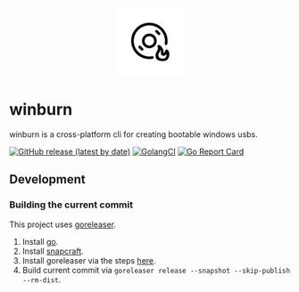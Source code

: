 <p align="center">
<img src="img/logo.svg" width="125" alt="winburn logo">
</p>

# winburn

winburn is a cross-platform cli for creating bootable windows usbs.

[![GitHub release (latest by date)][release-img]][release]
[![GolangCI][golangci-lint-img]][golangci-lint]
[![Go Report Card][report-card-img]][report-card]

## Development

### Building the current commit

This project uses [goreleaser](https://github.com/goreleaser/goreleaser/).

 1) Install [go](https://golang.org/doc/install).
 2) Install [snapcraft](https://snapcraft.io/docs/installing-snapcraft).
 3) Install goreleaser via the steps [here](https://goreleaser.com/install/).
 4) Build current commit via `goreleaser release --snapshot --skip-publish --rm-dist`.

[release-img]: https://img.shields.io/github/v/release/fcjr/winburn
[release]: https://github.com/fcjr/winburn/releases
[golangci-lint-img]: https://github.com/fcjr/winburn/workflows/go-lint/badge.svg
[golangci-lint]: https://github.com/fcjr/winburn/actions?query=workflow%3Ago-lint
[report-card-img]: https://goreportcard.com/badge/github.com/fcjr/winburn
[report-card]: https://goreportcard.com/report/github.com/fcjr/winburn